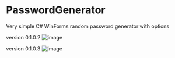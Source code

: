 # PasswordGenerator
Very simple C# WinForms random password generator with options
  
  version 0.1.0.2
  ![image](https://github.com/jlombari/PasswordGenerator/assets/132482155/90d2070e-2839-4d23-af5c-4d48a87a9ca7)
  
  version 0.1.0.3
  ![image](https://github.com/jlombari/PasswordGenerator/assets/132482155/5934d675-16e0-455e-be0f-200f22517225)

